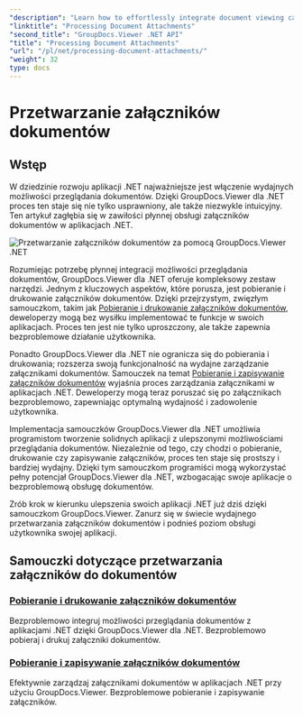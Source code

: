 ```yaml
---
"description": "Learn how to effortlessly integrate document viewing capabilities into your .NET applications using GroupDocs.Viewer. Manage document attachments efficiently."
"linktitle": "Processing Document Attachments"
"second_title": "GroupDocs.Viewer .NET API"
"title": "Processing Document Attachments"
"url": "/pl/net/processing-document-attachments/"
"weight": 32
type: docs
---
```

# Przetwarzanie załączników dokumentów

## Wstęp

W dziedzinie rozwoju aplikacji .NET najważniejsze jest włączenie wydajnych możliwości przeglądania dokumentów. Dzięki GroupDocs.Viewer dla .NET proces ten staje się nie tylko usprawniony, ale także niezwykle intuicyjny. Ten artykuł zagłębia się w zawiłości płynnej obsługi załączników dokumentów w aplikacjach .NET.

![Przetwarzanie załączników dokumentów za pomocą GroupDocs.Viewer .NET](/viewer/processing-document-attachments/image.png)

Rozumiejąc potrzebę płynnej integracji możliwości przeglądania dokumentów, GroupDocs.Viewer dla .NET oferuje kompleksowy zestaw narzędzi. Jednym z kluczowych aspektów, które porusza, jest pobieranie i drukowanie załączników dokumentów. Dzięki przejrzystym, zwięzłym samouczkom, takim jak [Pobieranie i drukowanie załączników dokumentów](./retrieve-and-print-attachments/), deweloperzy mogą bez wysiłku implementować te funkcje w swoich aplikacjach. Proces ten jest nie tylko uproszczony, ale także zapewnia bezproblemowe działanie użytkownika.

Ponadto GroupDocs.Viewer dla .NET nie ogranicza się do pobierania i drukowania; rozszerza swoją funkcjonalność na wydajne zarządzanie załącznikami dokumentów. Samouczek na temat [Pobieranie i zapisywanie załączników dokumentów](./retrieve-and-save-attachments/) wyjaśnia proces zarządzania załącznikami w aplikacjach .NET. Deweloperzy mogą teraz poruszać się po załącznikach bezproblemowo, zapewniając optymalną wydajność i zadowolenie użytkownika.

Implementacja samouczków GroupDocs.Viewer dla .NET umożliwia programistom tworzenie solidnych aplikacji z ulepszonymi możliwościami przeglądania dokumentów. Niezależnie od tego, czy chodzi o pobieranie, drukowanie czy zapisywanie załączników, proces ten staje się prostszy i bardziej wydajny. Dzięki tym samouczkom programiści mogą wykorzystać pełny potencjał GroupDocs.Viewer dla .NET, wzbogacając swoje aplikacje o bezproblemową obsługę dokumentów.

Zrób krok w kierunku ulepszenia swoich aplikacji .NET już dziś dzięki samouczkom GroupDocs.Viewer. Zanurz się w świecie wydajnego przetwarzania załączników dokumentów i podnieś poziom obsługi użytkownika swojej aplikacji.

## Samouczki dotyczące przetwarzania załączników do dokumentów
### [Pobieranie i drukowanie załączników dokumentów](./retrieve-and-print-attachments/)
Bezproblemowo integruj możliwości przeglądania dokumentów z aplikacjami .NET dzięki GroupDocs.Viewer dla .NET. Bezproblemowo pobieraj i drukuj załączniki dokumentów.
### [Pobieranie i zapisywanie załączników dokumentów](./retrieve-and-save-attachments/)
Efektywnie zarządzaj załącznikami dokumentów w aplikacjach .NET przy użyciu GroupDocs.Viewer. Bezproblemowe pobieranie i zapisywanie załączników.